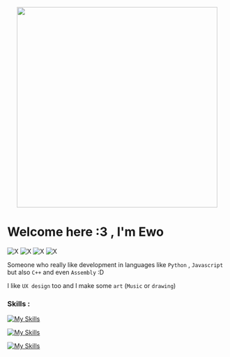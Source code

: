 <p align="center">
  <img width="460" src="https://github.com/user-attachments/assets/a9b5e8a3-fc41-4621-bfb0-79426724c122">
</p>

# Welcome here :3 , I'm Ewo

![X](https://img.shields.io/badge/@EwoFluffy-000000?style=for-the-badge&logo=X&logoColor=white)
![X](https://img.shields.io/badge/@NowEwo-990000?style=for-the-badge&logo=Youtube&logoColor=white)
![X](https://img.shields.io/badge/@as.ewo.user-990099?style=for-the-badge&logo=Instagram&logoColor=white)
![X](https://img.shields.io/badge/ewo.fluffy-000099?style=for-the-badge&logo=Discord&logoColor=white)

Someone who really like development in languages like `Python` , `Javascript` but also `C++` and even `Assembly` :D

I like `UX design` too and I make some `art` (`Music` or `drawing`)

### Skills :

[![My Skills](https://skillicons.dev/icons?i=js,html,css,tailwind,jquery,py,c,bash,md)](https://skillicons.dev)

[![My Skills](https://skillicons.dev/icons?i=ae,pr,ai,ps,figma,vscode,notion,blender,discord,twitter,gmail,github,docker,nginx,npm,codepen,replit)](https://skillicons.dev)

[![My Skills](https://skillicons.dev/icons?i=linux,debian,windows,apple)](https://skillicons.dev)
